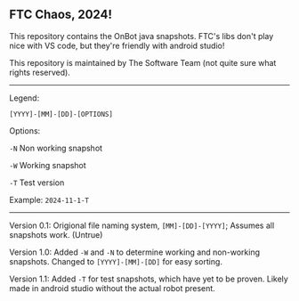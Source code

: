 FTC Chaos, 2024!
-
This repository contains the OnBot java snapshots. FTC's libs don't play nice with VS code, but they're friendly with android studio!

This repository is maintained by The Software Team (not quite sure what rights reserved).
_________________
Legend:

`[YYYY]-[MM]-[DD]-[OPTIONS]`

Options:

`-N` Non working snapshot

`-W` Working snapshot

`-T` Test version


Example: `2024-11-1-T`
_________

Version 0.1: Origional file naming system, `[MM]-[DD]-[YYYY]`; Assumes all snapshots work. (Untrue)

Version 1.0: Added `-W` and `-N` to determine working and non-working snapshots. Changed to `[YYYY]-[MM]-[DD]` for easy sorting.

Version 1.1: Added `-T` for test snapshots, which have yet to be proven. Likely made in android studio without the actual robot present.
